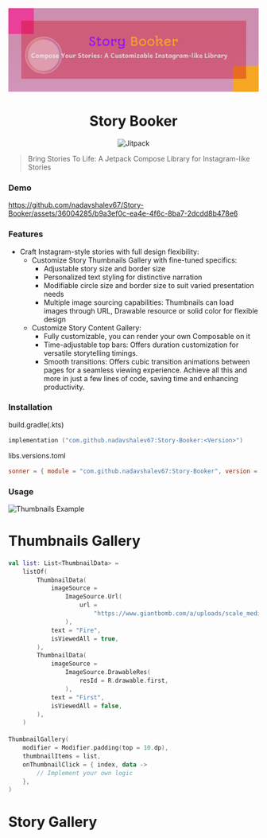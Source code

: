 <div align="center">
  <img src="./images/story-booker-banner.png"/>
  <h1>Story Booker</h1>
  <img alt="Jitpack" src="https://jitpack.io/v/nadavshalev67/Story-Booker.svg" alt="https://jitpack.io/#nadavshalev67/Story-Booker">
</div>

> Bring Stories To Life: A Jetpack Compose Library for Instagram-like Stories

### Demo

https://github.com/nadavshalev67/Story-Booker/assets/36004285/b9a3ef0c-ea4e-4f6c-8ba7-2dcdd8b478e6

### Features

- Craft Instagram-style stories with full design flexibility:
    - Customize Story Thumbnails Gallery with fine-tuned specifics:
       - Adjustable story size and border size
       - Personalized text styling for distinctive narration
       - Modifiable circle size and border size to suit varied presentation needs
       - Multiple image sourcing capabilities: Thumbnails can load images through URL, Drawable resource or solid color for flexible design
     - Customize Story Content Gallery:
       - Fully customizable, you can render your own Composable on it
       - Time-adjustable top bars: Offers duration customization for versatile storytelling timings.
       - Smooth transitions: Offers cubic transition animations between pages for a seamless viewing experience.
  Achieve all this and more in just a few lines of code, saving time and enhancing productivity.

### Installation

build.gradle(.kts)

```kotlin
implementation ("com.github.nadavshalev67:Story-Booker:<Version>")
```

libs.versions.toml

```toml
sonner = { module = "com.github.nadavshalev67:Story-Booker", version = "<VERSION>" }
```

### Usage
<img width="334" alt="Thumbnails Example" src="https://github.com/nadavshalev67/Story-Booker/assets/36004285/82eada3d-e2b6-477f-a38a-9892eccf86a8">

# Thumbnails Gallery
```kotlin
val list: List<ThumbnailData> =
    listOf(
        ThumbnailData(
            imageSource =
                ImageSource.Url(
                    url =
                        "https://www.giantbomb.com/a/uploads/scale_medium/16/164924/3083931-8746743194-flat%2C.jpg",
                ),
            text = "Fire",
            isViewedAll = true,
        ),
        ThumbnailData(
            imageSource =
                ImageSource.DrawableRes(
                    resId = R.drawable.first,
                ),
            text = "First",
            isViewedAll = false,
        ),
    )

ThumbnailGallery(
    modifier = Modifier.padding(top = 10.dp),
    thumbnailItems = list,
    onThumbnailClick = { index, data ->
        // Implement your own logic
    },
)

```
#  Story Gallery










